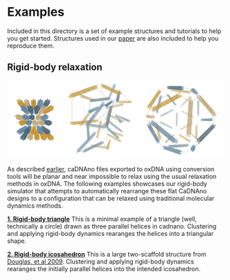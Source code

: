 # Examples
Included in this directory is a set of example structures and tutorials to help you get started. Structures used in our [paper](https://doi.org/10.1101/2020.01.24.917419 "paper") are also included to help you reproduce them.

## Rigid-body relaxation
![](../img/icosahedron.png)

As described [earlier](https://github.com/sulcgroup/oxdna-viewer#rigid-body-simulations "main README"),  caDNAno files exported to oxDNA using conversion tools will be planar and near impossible to relax using the usual relaxation methods in oxDNA. The following examples showcases our rigid-body simulator that attempts to automatically rearrange these flat CaDNAno designs to a configuration that can be relaxed using traditional molecular dynamics methods.

**[1. Rigid-body triangle](https://github.com/sulcgroup/oxdna-viewer/tree/master/examples/triangle)**
This is a minimal example of a triangle (well, technically a circle) drawn as three parallel helices in cadnano. Clustering and applying rigid-body dynamics rearanges the helices into a triangular shape.

**[2. Rigid-body icosahedron](https://github.com/sulcgroup/oxdna-viewer/tree/master/examples/triangle)**
This is a large two-scaffold structure from [Douglas, et al 2009](https://www.nature.com/articles/nature08016 "Douglas, et al 2009"). Clustering and applying rigid-body dynamics rearanges the initially parallel helices into the intended icosahedron.
